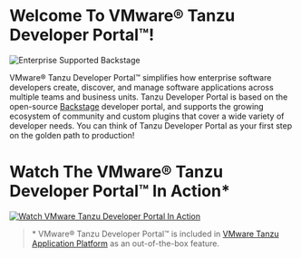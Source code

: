 # Welcome To VMware® Tanzu Developer Portal™!

![Enterprise Supported Backstage](images/tdp-hero.png)

VMware® Tanzu Developer Portal™ simplifies how enterprise software developers create, discover, and manage software applications across multiple teams and business units. Tanzu Developer Portal is based on the open-source [Backstage](https://backstage.io) developer portal, and supports the growing ecosystem of community and custom plugins that cover a wide variety of developer needs. You can think of Tanzu Developer Portal as your first step on the golden path to production! 

# Watch The VMware® Tanzu Developer Portal™ In Action*

[![Watch VMware Tanzu Developer Portal In Action](https://img.youtube.com/vi/GAzKCQO8Vt0/0.jpg)](https://www.youtube.com/watch?v=GAzKCQO8Vt0)

> \* VMware® Tanzu Developer Portal™ is included in [VMware Tanzu Application Platform](https://via.vmw.com/tap) as an out-of-the-box feature.

